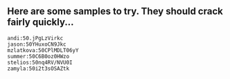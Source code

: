 ## Here are some samples to try. They should crack fairly quickly...

```
andi:50.jPgLzVirkc
jason:50YHuxoCN9Jkc
mzlatkova:50CPlMDLT06yY
summer:50C6B0oz0HWzo
stelios:50nq4RV/NVU0I
zamyla:50i2t3sOSAZtk
```
